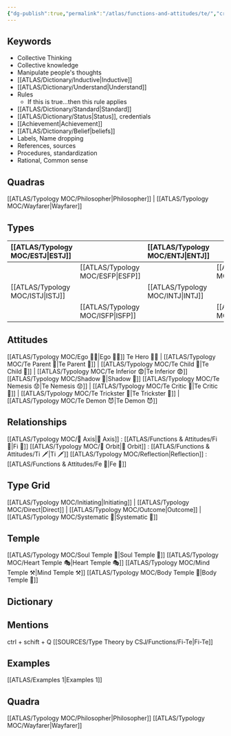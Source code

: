 ```yaml
---
{"dg-publish":true,"permalink":"/atlas/functions-and-attitudes/te/","created":"2022-12-27T21:20:33.776+01:00","updated":"2023-04-08T10:59:05.862+02:00"}
---
```



## Keywords
- Collective Thinking
- Collective knowledge
- Manipulate people's thoughts 
- [[ATLAS/Dictionary/Inductive\|Inductive]]
- [[ATLAS/Dictionary/Understand\|Understand]]
- Rules
	- If this is true...then this rule applies 
- [[ATLAS/Dictionary/Standard\|Standard]]
- [[ATLAS/Dictionary/Status\|Status]], credentials
- [[Achievement\|Achievement]]
- [[ATLAS/Dictionary/Belief\|beliefs]]
- Labels, Name dropping
- References, sources 
- Procedures, standardization
- Rational, Common sense


## Quadras
[[ATLAS/Typology MOC/Philosopher\|Philosopher]] | [[ATLAS/Typology MOC/Wayfarer\|Wayfarer]] 

## Types 

| [[ATLAS/Typology MOC/ESTJ\|ESTJ]]&nbsp; |  |  [[ATLAS/Typology MOC/ENTJ\|ENTJ]]      |  |
|:---------------|:-----------|:---------------|:---------------|
|  | [[ATLAS/Typology MOC/ESFP\|ESFP]]   |  | [[ATLAS/Typology MOC/ENFP\|ENFP]]       |
| [[ATLAS/Typology MOC/ISTJ\|ISTJ]]       | |  [[ATLAS/Typology MOC/INTJ\|INTJ]]      |   |
|  |  [[ATLAS/Typology MOC/ISFP\|ISFP]]  |    | [[ATLAS/Typology MOC/INFP\|INFP]]       |  

## Attitudes
[[ATLAS/Typology MOC/Ego 🙋‍♂️\|Ego 🙋‍♂️]]
Te Hero 🦸‍♂️ | [[ATLAS/Typology MOC/Te Parent 🤨\|Te Parent 🤨]] | [[ATLAS/Typology MOC/Te Child 🧒\|Te Child 🧒]] | [[ATLAS/Typology MOC/Te Inferior 😨\|Te Inferior 😨]]
[[ATLAS/Typology MOC/Shadow 👤\|Shadow 👤]] 
[[ATLAS/Typology MOC/Te Nemesis 😟\|Te Nemesis 😟]] | [[ATLAS/Typology MOC/Te Critic 🤔\|Te Critic 🤔]] | [[ATLAS/Typology MOC/Te Trickster 🤡\|Te Trickster 🤡]] | [[ATLAS/Typology MOC/Te Demon 😈\|Te Demon 😈]]

## Relationships 
[[ATLAS/Typology MOC/🧲 Axis\|🧲 Axis]] : [[ATLAS/Functions & Attitudes/Fi 🔱\|Fi 🔱]]
[[ATLAS/Typology MOC/🔄 Orbit\|🔄 Orbit]] : [[ATLAS/Functions & Attitudes/Ti 🗡️\|Ti 🗡️]]
[[ATLAS/Typology MOC/Reflection\|Reflection]]  : [[ATLAS/Functions & Attitudes/Fe 💉\|Fe 💉]]

## Type Grid 
[[ATLAS/Typology MOC/Initiating\|Initiating]] | [[ATLAS/Typology MOC/Direct\|Direct]] | [[ATLAS/Typology MOC/Outcome\|Outcome]] | [[ATLAS/Typology MOC/Systematic 🔧\|Systematic 🔧]]

## Temple 
[[ATLAS/Typology MOC/Soul Temple 👥\|Soul Temple 👥]]
[[ATLAS/Typology MOC/Heart Temple 🎭\|Heart Temple 🎭]]
[[ATLAS/Typology MOC/Mind Temple ⚒️\|Mind Temple ⚒️]]
[[ATLAS/Typology MOC/Body Temple 🌳\|Body Temple 🌳]]

## Dictionary


## Mentions 
ctrl + schift + Q
[[SOURCES/Type Theory by CSJ/Functions/Fi-Te\|Fi-Te]]

## Examples 
[[ATLAS/Examples 1\|Examples 1]] 

## Quadra
[[ATLAS/Typology MOC/Philosopher\|Philosopher]]
[[ATLAS/Typology MOC/Wayfarer\|Wayfarer]]
